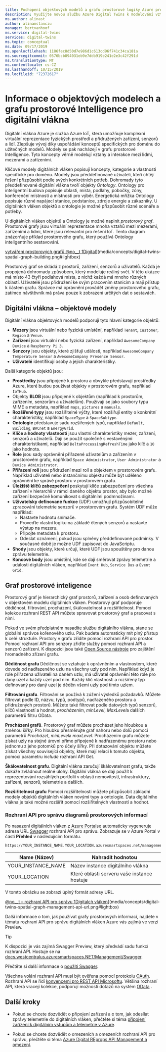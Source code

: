 ```yaml
---
title: Pochopení objektových modelů a grafu prostorové logiky Azure pro digitální vlákna | Microsoft Docs
description: Využijte novou službu Azure Digital Twins k modelování vztahů mezi lidmi, místy a zařízeními
ms.author: alinast
author: alinamstanciu
manager: bertvanhoof
ms.service: digital-twins
services: digital-twins
ms.topic: conceptual
ms.date: 09/17/2019
ms.openlocfilehash: 1186fec8d50d7e986d1c613cd96f741c34ca181a
ms.sourcegitcommit: 0576bcb894031eb9e7ddb919e241e2e3c42f291d
ms.translationtype: MT
ms.contentlocale: cs-CZ
ms.lasthandoff: 10/15/2019
ms.locfileid: "72372617"
---
```

# <a name="understand-digital-twins-object-models-and-spatial-intelligence-graph"></a>Informace o objektových modelech a grafu prostorové Intelligence pro digitální vlákna

Digitální vlákna Azure je služba Azure IoT, která umožňuje komplexní virtuální reprezentace fyzických prostředí a přidružených zařízení, senzorů a lidí. Zlepšuje vývoj díky uspořádání konceptů specifických pro doménu do užitečných modelů. Modely se pak nacházejí v grafu prostorové Intelligence. Tyto koncepty věrně modelují vztahy a interakce mezi lidmi, mezerami a zařízeními.

Klíčové modely digitálních vláken popisují koncepty, kategorie a vlastnosti specifické pro doménu. Modely jsou předdefinované uživateli, kteří chtějí řešení přizpůsobit podle svých konkrétních potřeb. Dohromady tyto předdefinované digitální vlákna tvoří objekty _Ontology_. Ontology pro inteligentní budova popisuje oblasti, místa, podlahy, pobočky, zóny, konferenční místnosti a místnosti pro výběr. Energetická mřížka Ontology popisuje různé napájecí stanice, podstanice, zdroje energie a zákazníky. U digitálních vláken objektů a ontologie je možné přizpůsobit různé scénáře a potřeby.

U digitálních vláken objektů a Ontology je možné naplnit _prostorový graf_. Prostorové grafy jsou virtuální reprezentace mnoha vztahů mezi mezerami, zařízeními a lidmi, které jsou relevantní pro řešení IoT. Tento diagram znázorňuje příklad prostorového grafu, který používá Ontology inteligentního sestavování.

[vytváření prostorových grafů @no__t 1Digital](media/concepts/digital-twins-spatial-graph-building.png)](media/concepts/digital-twins-spatial-graph-building.png#lightbox)

Prostorový graf se skládá z prostorů, zařízení, senzorů a uživatelů. Každá je propojená dohromady způsobem, který modeluje reálný svět. V této ukázce má místo 43 čtyři podlahová místa, z nichž každá má mnoho různých oblastí. Uživatelé jsou přidružení ke svým pracovním stanicím a mají přístup k částem grafu. Správce má oprávnění provádět změny prostorového grafu, zatímco návštěvník má práva pouze k zobrazení určitých dat o sestavách.

## <a name="digital-twins-object-models"></a>Digitální vlákna – objektové modely

Digitální vlákna objektových modelů podporují tyto hlavní kategorie objektů:

- **Mezery** jsou virtuální nebo fyzická umístění, například `Tenant`, `Customer`, `Region` a `Venue`.
- **Zařízení** jsou virtuální nebo fyzická zařízení, například `AwesomeCompany Device` a `Raspberry Pi 3`.
- **Senzory** jsou objekty, které zjišťují události, například `AwesomeCompany Temperature Sensor` a `AwesomeCompany Presence Sensor`.
- **Uživatelé** identifikují osoby a jejich charakteristiky.

Další kategorie objektů jsou:

- **Prostředky** jsou připojené k prostoru a obvykle představují prostředky Azure, které budou používat objekty v prostorovém grafu, například `IoTHub`.
- Objekty **BLOB** jsou připojené k objektům (například k prostorům, zařízením, senzorům a uživatelům). Používají se jako soubory typu MIME a metadata, například `maps`, `pictures` a `manuals`.
- **Rozšířené typy** jsou rozšiřitelné výčty, které rozšiřují entity o konkrétní charakteristiky, například `SpaceType` a `SpaceSubtype`.
- **Ontologie** představuje sadu rozšířených typů, například `Default`, `Building`, `BACnet` a `EnergyGrid`.
- **Klíče a hodnoty vlastností** jsou vlastní charakteristiky mezer, zařízení, senzorů a uživatelů. Dají se použít společně s vestavěnými charakteristikami, například `DeltaProcessingRefreshTime` jako klíč a `10` jako hodnota.
- **Role** jsou sady oprávnění přiřazené uživatelům a zařízením v prostorovém grafu, například `Space Administrator`, `User Administrator` a `Device Administrator`.
- **Přiřazení rolí** jsou přidružení mezi rolí a objektem v prostorovém grafu. Například uživateli nebo instančnímu objektu může být uděleno oprávnění ke správě prostoru v prostorovém grafu.
- **Úložiště klíčů zabezpečení** poskytují klíče zabezpečení pro všechna zařízení v hierarchii v rámci daného objektu prostor, aby bylo možné zařízení bezpečně komunikovat s digitálními podmnožinami.
- **Uživatelsky definované funkce** (UDF) umožňují přizpůsobitelné zpracování telemetrie senzorů v prostorovém grafu. Systém UDF může například:
  - Nastavte hodnotu snímače.
  - Proveďte vlastní logiku na základě čtených senzorů a nastavte výstup na mezeru.
  - Připojte metadata k prostoru.
  - Odeslat oznámení, pokud jsou splněny předdefinované podmínky. V současné době je možné UDF zapisovat do JavaScriptu.
- **Shody** jsou objekty, které určují, které UDF jsou spouštěny pro danou zprávu telemetrie.
- **Koncové body** jsou umístění, kde se dají směrovat zprávy telemetrie a události digitálních vláken, například `Event Hub`, `Service Bus` a `Event Grid`.

## <a name="spatial-intelligence-graph"></a>Graf prostorové inteligence

Prostorový graf je hierarchický graf prostorů, zařízení a osob definovaných v objektovém modelu digitálních vláken. Prostorový graf podporuje dědičnost, filtrování, procházení, škálovatelnost a rozšiřitelnost. Pomocí kolekce rozhraní REST API můžete spravovat prostorový graf a pracovat s nimi.

Pokud ve svém předplatném nasadíte službu digitálního vlákna, stane se globální správce kořenového uzlu. Pak budete automaticky mít plný přístup k celé struktuře. Prostory v grafu zřídíte pomocí rozhraní API pro prostor. Pomocí rozhraní API pro senzory zřiďte služby pomocí rozhraní API a senzorů zařízení. K dispozici jsou také [Open Source nástroje](https://github.com/Azure-Samples/digital-twins-samples-csharp) pro zajištění hromadného zřízení grafu.

**Dědičnost grafu** Dědičnost se vztahuje k oprávněním a vlastnostem, které dovede od nadřazeného uzlu na všechny uzly pod ním. Například když je role přiřazena uživateli na daném uzlu, má uživatel oprávnění této role pro daný uzel a každý uzel pod ním. Každý klíč vlastnosti a rozšířený typ definovaný pro daný uzel je děděn všemi uzly pod tímto uzlem.

**Filtrování grafu**. Filtrování se používá k zúžení výsledků požadavků. Můžete filtrovat podle ID, názvu, typů, podtypů, nadřazeného prostoru a přidružených prostorů. Můžete také filtrovat podle datových typů senzorů, klíčů vlastností a hodnot, *procházením*, *minLevel*, *MaxLevel*a dalších parametrů filtru OData.

**Procházení grafů**. Prostorový graf můžete procházet jeho hloubkou a změnou šířky. Pro hloubku přesměrujte graf nahoru nebo dolů pomocí parametrů *Procházet*, *minLevel*a *maxLevel*. Procházením grafu můžete získat uzly na stejné úrovni přímo připojené k nadřazenému prostoru nebo jednomu z jeho potomků pro účely šířky. Při dotazování objektu můžete získat všechny související objekty, které mají relaci k tomuto objektu, pomocí parametru *include* rozhraní API Get.

**Škálovatelnost grafu**. Digitální vlákna zaručují škálovatelnost grafu, takže dokáže zvládnout reálné úlohy. Digitální vlákna se dají použít k reprezentování rozsáhlých portfolií v oblasti nemovitostí, infrastruktury, zařízení, senzorů, telemetrie a dalších.

**Rozšiřitelnost grafu** Pomocí rozšiřitelnosti můžete přizpůsobit základní modely objektů digitálních vláken novými typy a ontologie. Data digitálního vlákna je také možné rozšířit pomocí rozšiřitelných vlastností a hodnot.

### <a name="spatial-intelligence-graph-management-apis"></a>Rozhraní API pro správu diagramů prostorových informací

Po nasazení digitálních vláken z [Azure Portal](https://portal.azure.com)se automaticky vygeneruje adresa URL [Swagger](https://swagger.io/tools/swagger-ui/) rozhraní API pro správu. Zobrazuje se v Azure Portal v části **Přehled** v následujícím formátu.

```plaintext
https://YOUR_INSTANCE_NAME.YOUR_LOCATION.azuresmartspaces.net/management/swagger
```

| Name (Název) | Nahradit hodnotou |
| --- | --- |
| YOUR_INSTANCE_NAME | Název instance digitálního vlákna |
| YOUR_LOCATION | Které oblasti serveru vaše instance hostuje |

 V tomto obrázku se zobrazí úplný formát adresy URL.

[@no__t – rozhraní API pro správu 1Digitalch vláken](media/concepts/digital-twins-spatial-graph-management-api-url.png)](media/concepts/digital-twins-spatial-graph-management-api-url.png#lightbox)

Další informace o tom, jak používat grafy prostorových informací, najdete v tématu rozhraní API pro správu digitálních vláken Azure vás zajímá ve verzi Preview.

> [!TIP]
> K dispozici je vás zajímá Swagger Preview, který předvádí sadu funkcí rozhraní API.
> Hostuje se na [docs.westcentralus.azuresmartspaces.NET/Management/Swagger](https://docs.westcentralus.azuresmartspaces.net/management/swagger).

Přečtěte si další informace o [použití Swagger](how-to-use-swagger.md).

Všechna volání rozhraní API musí být ověřena pomocí protokolu [OAuth](https://docs.microsoft.com/azure/active-directory/develop/v1-protocols-oauth-code). Rozhraní API se řídí [konvencemi pro REST API Microsoftu](https://github.com/Microsoft/api-guidelines/blob/master/Guidelines.md). Většina rozhraní API, která vracejí kolekce, podporují možnosti dotazů na systém [OData](https://www.odata.org/getting-started/basic-tutorial/#queryData) .

## <a name="next-steps"></a>Další kroky

- Pokud se chcete dozvědět o připojení zařízení a o tom, jak odesílat zprávy telemetrie do digitálních vláken, přečtěte si téma [připojení zařízení k digitálním vstupům a telemetrie v Azure](concepts-device-ingress.md).

- Pokud se chcete dozvědět o omezeních a omezeních rozhraní API pro správu, přečtěte si téma [Azure Digital REprops API Management a omezení](concepts-service-limits.md).
